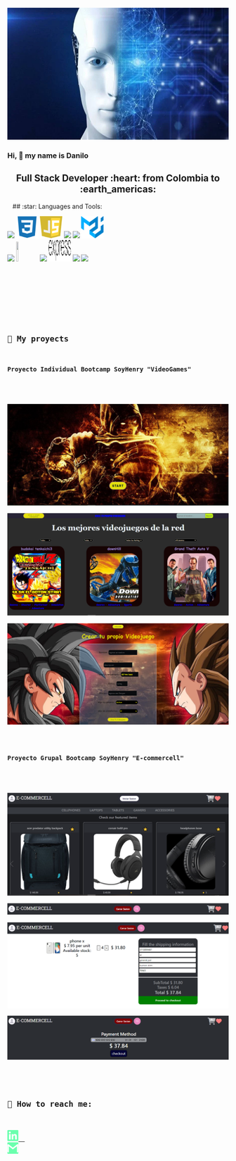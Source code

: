  <code><img width= "100%" height="300px" src="https://raw.githubusercontent.com/DaniloClavijo/DaniloClavijo/main/images/ia.webp"></code>
### Hi, 👋 my name is Danilo


<h2 align="center">
Full Stack Developer :heart: from Colombia to :earth_americas:
</h2>
&nbsp;&nbsp;
## :star: Languages and Tools: 

<p>
  <code><img width="10%" src="https://www.vectorlogo.zone/logos/w3_html5/w3_html5-ar21.svg"></code>
  <code><img width="10%" height="50px" src="https://github.com/DaniloClavijo/DaniloClavijo/blob/main/logos/1200px-Devicon-css3-plain.svg.png"></code>
  <code><img width="10%" height="50px" src="https://github.com/DaniloClavijo/DaniloClavijo/blob/main/logos/javascript-1.svg"></code>
  <code><img width="10%" src="https://www.vectorlogo.zone/logos/git-scm/git-scm-ar21.svg"></code>
  <code><img width="10%" src="https://www.vectorlogo.zone/logos/getbootstrap/getbootstrap-ar21.svg"></code>
  <code><img width="10%" height="50px" src="https://github.com/DaniloClavijo/DaniloClavijo/blob/main/logos/material-ui-1.svg"></code>
  <br />
  <code><img width="10%" src="https://www.vectorlogo.zone/logos/reactjs/reactjs-ar21.svg"></code>
  <code><img width="10%" height="45" src="https://cdn.worldvectorlogo.com/logos/redux.svg"></code>
  <code><img width="10%" src="https://www.vectorlogo.zone/logos/nodejs/nodejs-ar21.svg"></code>
  <code><img  width="10%" height="50px" src="https://github.com/DaniloClavijo/DaniloClavijo/blob/main/logos/expressjs.svg"></code>
  <code><img width="10%" src="https://www.vectorlogo.zone/logos/postgresql/postgresql-ar21.svg"></code>
  <code><img width="10%" src="https://www.vectorlogo.zone/logos/sequelizejs/sequelizejs-ar21.svg"></code>
  <code><img width="10%  src="https://www.vectorlogo.zone/logos/getpostman/getpostman-icon.svg"</code>
  <br />
</p>
   
   &nbsp;

## :pushpin: My proyects

<h3>Proyecto Individual Bootcamp SoyHenry "VideoGames"</h3>
<p>
  <a><img src="https://github.com/DaniloClavijo/DaniloClavijo/blob/main/images/Videogames/landingVideogame.PNG"></a>
  <a><img src="https://github.com/DaniloClavijo/DaniloClavijo/blob/main/images/Videogames/inicio.PNG"></a>
  <a><img src="https://github.com/DaniloClavijo/DaniloClavijo/blob/main/images/Videogames/create.PNG"></a>
</p>

<h3>Proyecto Grupal Bootcamp SoyHenry "E-commercell"</h3>
<p>
  <a><img src="https://github.com/DaniloClavijo/DaniloClavijo/blob/main/images/E-commercell/inicio.PNG"></a>
  <a><img src="https://github.com/DaniloClavijo/DaniloClavijo/blob/main/images/E-commercell/logeo.PNG"></a>
  <a><img src="https://github.com/DaniloClavijo/DaniloClavijo/blob/main/images/E-commercell/checkout.PNG"></a>
  <a><img src="https://github.com/DaniloClavijo/DaniloClavijo/blob/main/images/E-commercell/psarelaPagos.PNG"></a>
</p> 
&nbsp;


## :paperclip: How to reach me:
<span >
<a href="https://www.linkedin.com/in/cristian-danilo/" ><img width="5%" src="https://github.com/DaniloClavijo/DaniloClavijo/blob/main/logos/linkedin-icon.png"> &nbsp;
<a href="mailto:cristian_dan.munoz@uao.edu.co?Subject=Aquí%20el%20asunto%20del%20mail" ><img width="5%" src="https://github.com/DaniloClavijo/DaniloClavijo/blob/main/logos/gmail-icon%20green.png">
</span>
